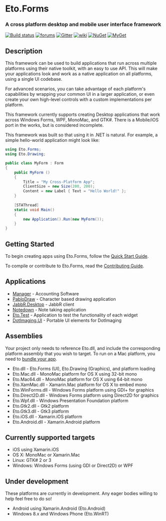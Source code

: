 Eto.Forms
=========
### A cross platform desktop and mobile user interface framework

[![Build status](https://ci.appveyor.com/api/projects/status/rftjjnd9lq2rxc7h/branch/develop?svg=true)](https://ci.appveyor.com/project/cwensley/eto/branch/develop)
[![forums](https://img.shields.io/badge/join-the%20forums-yellowgreen.svg)](http://groups.google.com/group/eto-forms)
[![Gitter](https://img.shields.io/gitter/room/nwjs/nw.js.svg)](https://gitter.im/picoe/Eto)
[![wiki](https://img.shields.io/badge/browse-the%20wiki-orange.svg)](http://groups.google.com/group/eto-forms)
[![NuGet](http://img.shields.io/nuget/v/Eto.Forms.svg?style=flat)](https://www.nuget.org/packages/Eto.Forms.Sample/)
[![MyGet](http://img.shields.io/myget/eto/vpre/Eto.Forms.svg?style=flat&label=MyGet)](https://www.myget.org/F/eto/)

Description
-----------

This framework can be used to build applications that run across multiple platforms using their native toolkit, with an easy to use API. This will make your applications look and work as a native application on all platforms, using a single UI codebase.

For advanced scenarios, you can take advantage of each platform's capabilities by wrapping your common UI in a larger application, or even create your own high-level controls with a custom implementations per platform.

This framework currently supports creating Desktop applications that work across Windows Forms, WPF, MonoMac, and GTK#.
There is a Mobile/iOS port in the works, but is considered incomplete.

This framework was built so that using it in .NET is natural. For example, a simple hello-world application might look like:

```C#
using Eto.Forms;
using Eto.Drawing;

public class MyForm : Form
{
	public MyForm ()
	{
		Title = "My Cross-Platform App";
		ClientSize = new Size(200, 200);
		Content = new Label { Text = "Hello World!" };
	}
	
	[STAThread]
	static void Main()
	{
		new Application().Run(new MyForm());
	}
}
```

Getting Started
---------------

To begin creating apps using Eto.Forms, follow the [Quick Start Guide](https://github.com/picoe/Eto/wiki/Quick-Start).

To compile or contribute to Eto.Forms, read the [Contributing Guide](https://github.com/picoe/Eto/wiki/Contributing).


Applications
------------
* [Manager](http://www.manager.io) - Accounting Software
* [PabloDraw](http://picoe.ca/products/pablodraw/alpha) - Character based drawing application
* [JabbR.Desktop](https://github.com/JabbR/JabbR.Desktop) - JabbR client
* [Notedown](https://github.com/cwensley/Notedown) - Note taking application
* [Eto.Test](https://github.com/picoe/Eto/tree/master/Source/Eto.Test) - Application to test the functionality of each widget
* [DotImaging.UI](https://github.com/dajuric/dot-imaging) - Portable UI elements for DotImaging

Assemblies
----------

Your project only needs to reference Eto.dll, and include the corresponding platform assembly that you wish to target. To run on a Mac platform, you need to [bundle your app](https://github.com/picoe/Eto/wiki/Running-your-application).

* Eto.dll - Eto.Forms (UI), Eto.Drawing (Graphics), and platform loading
* Eto.Mac.dll - MonoMac platform for OS X using 32-bit mono
* Eto.Mac64.dll - MonoMac platform for OS X using 64-bit mono
* Eto.XamMac.dll - Xamarin.Mac platform for OS X to embed mono
* Eto.WinForms.dll - Windows Forms platform using GDI+ for graphics
* Eto.Direct2D.dll - Windows Forms platform using Direct2D for graphics
* Eto.Wpf.dll - Windows Presentation Foundation platform
* Eto.Gtk2.dll - Gtk2 platform
* Eto.Gtk3.dll - Gtk3 platform
* Eto.iOS.dll - Xamarin.iOS platform
* Eto.Android.dll - Xamarin.Android platform

Currently supported targets
---------------------------

* iOS using Xamarin.iOS
* OS X: MonoMac or Xamarin.Mac
* Linux: GTK# 2 or 3
* Windows: Windows Forms (using GDI or Direct2D) or WPF
	
Under development
-----------------

These platforms are currently in development. Any eager bodies willing to help feel free to do so!

* Android using Xamarin.Android (Eto.Android)
* Windows 8.x and Windows Phone (Eto.WinRT)
